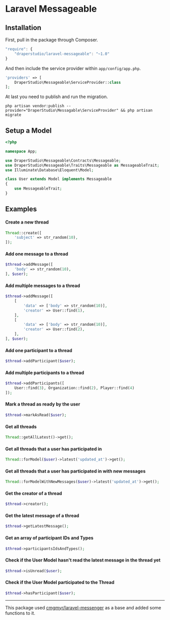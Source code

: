 # Laravel Messageable

## Installation

First, pull in the package through Composer.

```js
"require": {
    "draperstudio/laravel-messageable": "~1.0"
}
```

And then include the service provider within `app/config/app.php`.

```php
'providers' => [
    DraperStudio\Messageable\ServiceProvider::class
];
```

At last you need to publish and run the migration.

```
php artisan vendor:publish --provider="DraperStudio\Messagable\ServiceProvider" && php artisan migrate
```

## Setup a Model

```php
<?php

namespace App;

use DraperStudio\Messageable\Contracts\Messageable;
use DraperStudio\Messageable\Traits\Messageable as MessageableTrait;
use Illuminate\Database\Eloquent\Model;

class User extends Model implements Messageable
{
    use MessageableTrait;
}
```

## Examples

#### Create a new thread
```php
Thread::create([
    'subject' => str_random(10),
]);
```

#### Add one message to a thread
```php
$thread->addMessage([
    'body' => str_random(10),
], $user);
```

#### Add multiple messages to a thread
```php
$thread->addMessage([
    [
        'data' => ['body' => str_random(10)],
        'creator' => User::find(1),
    ],
    [
        'data' => ['body' => str_random(10)],
        'creator' => User::find(2),
    ],
], $user);
```

#### Add one participant to a thread
```php
$thread->addParticipant($user);
```

#### Add multiple participants to a thread
```php
$thread->addParticipants([
    User::find(3), Organization::find(2), Player::find(4)
]);
```

#### Mark a thread as ready by the user
```php
$thread->markAsRead($user);
```

#### Get all threads
```php
Thread::getAllLatest()->get();
```

#### Get all threads that a user has participated in
```php
Thread::forModel($user)->latest('updated_at')->get();
```

#### Get all threads that a user has participated in with new messages
```php
Thread::forModelWithNewMessages($user)->latest('updated_at')->get();
```

#### Get the creator of a thread
```php
$thread->creator();
```

#### Get the latest message of a thread
```php
$thread->getLatestMessage();
```

#### Get an array of participant IDs and Types
```php
$thread->participantsIdsAndTypes();
```

#### Check if the User Model hasn't read the latest message in the thread yet
```php
$thread->isUnread($user);
```

#### Check if the User Model participated to the Thread
```php
$thread->hasParticipant($user);
```

-----

This package used [cmgmyr/laravel-messenger](https://github.com/cmgmyr/laravel-messenger) as a base and added some functions to it.
